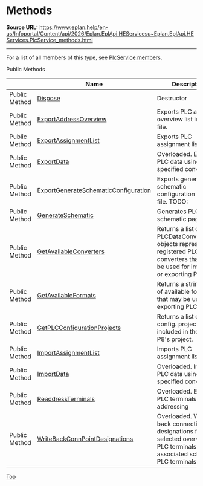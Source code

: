 # Methods

**Source URL:** https://www.eplan.help/en-us/Infoportal/Content/api/2026/Eplan.EplApi.HEServicesu~Eplan.EplApi.HEServices.PlcService_methods.html

---

For a list of all members of this type, see [PlcService members](Eplan.EplApi.HEServicesu~Eplan.EplApi.HEServices.PlcService_members.html).

Public Methods

|  | Name | Description |
| --- | --- | --- |
| Public Method | [Dispose](Eplan.EplApi.HEServicesu~Eplan.EplApi.HEServices.PlcService~Dispose().html) | Destructor |
| Public Method | [ExportAddressOverview](Eplan.EplApi.HEServicesu~Eplan.EplApi.HEServices.PlcService~ExportAddressOverview.html) | Exports PLC address overview list into csv file. |
| Public Method | [ExportAssignmentList](Eplan.EplApi.HEServicesu~Eplan.EplApi.HEServices.PlcService~ExportAssignmentList.html) | Exports PLC assignment lists |
| Public Method | [ExportData](Eplan.EplApi.HEServicesu~Eplan.EplApi.HEServices.PlcService~ExportData.html) | Overloaded. Exports PLC data using the specified converter. |
| Public Method | [ExportGenerateSchematicConfiguration](Eplan.EplApi.HEServicesu~Eplan.EplApi.HEServices.PlcService~ExportGenerateSchematicConfiguration.html) | Exports generate schematic configuration into xml file. TODO: |
| Public Method | [GenerateSchematic](Eplan.EplApi.HEServicesu~Eplan.EplApi.HEServices.PlcService~GenerateSchematic.html) | Generates PLC schematic pages. |
| Public Method | [GetAvailableConverters](Eplan.EplApi.HEServicesu~Eplan.EplApi.HEServices.PlcService~GetAvailableConverters.html) | Returns a list of PLCDataConverterInfo objects representing registered PLC converters that may be used for importing or exporting PLC data. |
| Public Method | [GetAvailableFormats](Eplan.EplApi.HEServicesu~Eplan.EplApi.HEServices.PlcService~GetAvailableFormats.html) | Returns a string array of available formats that may be used for exporting PLC data. |
| Public Method | [GetPLCConfigurationProjects](Eplan.EplApi.HEServicesu~Eplan.EplApi.HEServices.PlcService~GetPLCConfigurationProjects.html) | Returns a list of PLC config. projects included in the EPLAN P8's project. |
| Public Method | [ImportAssignmentList](Eplan.EplApi.HEServicesu~Eplan.EplApi.HEServices.PlcService~ImportAssignmentList.html) | Imports PLC assignment lists. |
| Public Method | [ImportData](Eplan.EplApi.HEServicesu~Eplan.EplApi.HEServices.PlcService~ImportData.html) | Overloaded. Imports PLC data using the specified converter. |
| Public Method | [ReaddressTerminals](Eplan.EplApi.HEServicesu~Eplan.EplApi.HEServices.PlcService~ReaddressTerminals.html) | Overloaded. Executes PLC terminals addressing |
| Public Method | [WriteBackConnPointDesignations](Eplan.EplApi.HEServicesu~Eplan.EplApi.HEServices.PlcService~WriteBackConnPointDesignations.html) | Overloaded. Writes back connection point designations from the selected overview PLC terminals to associated schematic PLC terminals. |

[Top](#top)
